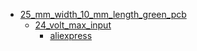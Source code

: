 * [25_mm_width_10_mm_length_green_pcb](25_mm_width_10_mm_length_green_pcb)
  * [24_volt_max_input](25_mm_width_10_mm_length_green_pcb/24_volt_max_input)
    * [aliexpress](25_mm_width_10_mm_length_green_pcb/24_volt_max_input/aliexpress)
